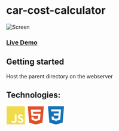 # car-cost-calculator
<img width="700" alt="Screen" src="https://github.com/eyesmaybeyes/car-cost-calculator/assets/114153517/6e890fae-6696-4b78-b12a-0a7ccc766c17">

### [Live Demo](https://eyesmaybeyes.github.io/car-cost-calculator/)

## Getting started

Host the parent directory on the webserver

## Technologies:
<p>
<img src="https://github.com/devicons/devicon/blob/master/icons/javascript/javascript-plain.svg" alt="JS" width="50px"/>
<img src="https://github.com/devicons/devicon/blob/master/icons/html5/html5-plain.svg" alt="HTML" width="50px"/>
<img src="https://github.com/devicons/devicon/blob/master/icons/css3/css3-plain.svg" alt="CSS" width="50px"/>
</p>
